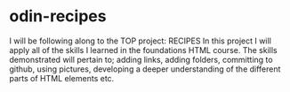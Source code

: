 # odin-recipes
I will be following along to the TOP project: RECIPES 
In this project I will apply all of the skills I learned in the foundations HTML course. 
The skills demonstrated will pertain to; adding links, adding folders, committing to github, using pictures, developing a deeper understanding of the different parts of HTML elements etc. 
